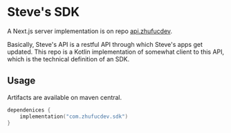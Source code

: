 # Steve's SDK

A Next.js server implementation is on repo
[api.zhufucdev](https://github.com/zhufucdev/api.zhufucdev).

Basically, Steve's API is a restful API through which Steve's apps get updated. 
This repo is a Kotlin implementation of somewhat client to 
this API, which is the technical definition of an SDK.

## Usage

Artifacts are available on maven central.

```kotlin
dependenices {
    implementation("com.zhufucdev.sdk")
}
```